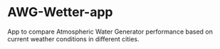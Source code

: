 # AWG-Wetter-app
App to compare Atmospheric Water Generator performance based on current weather conditions in different cities. 
